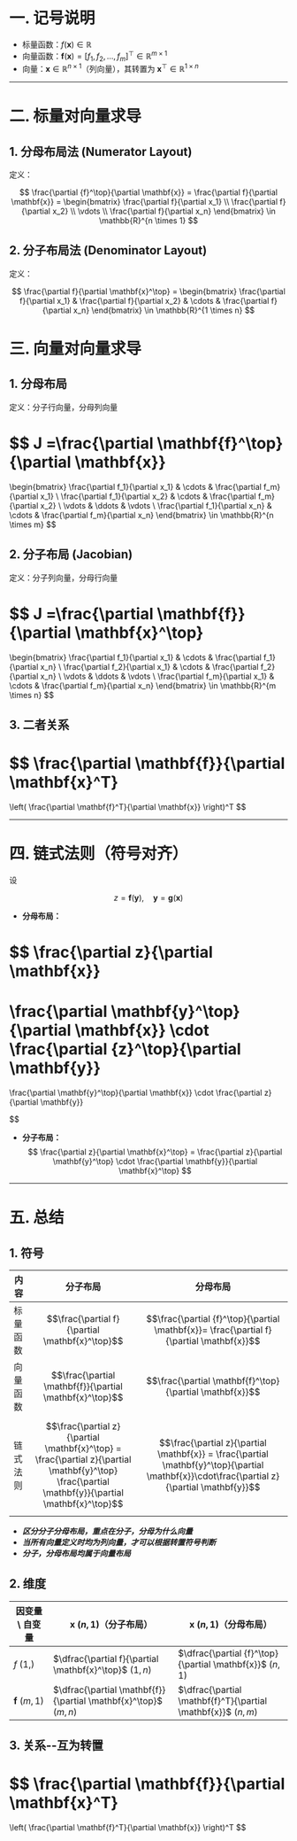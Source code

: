 
# 一. 记号说明  

- 标量函数：$f(\mathbf{x}) \in \mathbb{R}$  
- 向量函数：$\mathbf{f}(\mathbf{x}) = [f_1, f_2, \dots, f_m]^\top \in \mathbb{R}^{m \times 1}$ 
- 向量：$\mathbf{x} \in \mathbb{R}^{n \times 1}$（列向量），其转置为 $\mathbf{x}^\top \in \mathbb{R}^{1 \times n}$  

---

# 二. 标量对向量求导  
## 1. 分母布局法 (Numerator Layout)

定义：

$$
\frac{\partial {f}^\top}{\partial \mathbf{x}}
= \frac{\partial f}{\partial \mathbf{x}}
= \begin{bmatrix}
\frac{\partial f}{\partial x_1} \\
\frac{\partial f}{\partial x_2} \\
\vdots \\
\frac{\partial f}{\partial x_n}
\end{bmatrix}
\in \mathbb{R}^{n \times 1}
$$

## 2. 分子布局法 (Denominator Layout)

定义：

$$
\frac{\partial f}{\partial \mathbf{x}^\top} 
= \begin{bmatrix}
\frac{\partial f}{\partial x_1} &
\frac{\partial f}{\partial x_2} &
\cdots &
\frac{\partial f}{\partial x_n}
\end{bmatrix}
\in \mathbb{R}^{1 \times n}
$$


# 三. 向量对向量求导

## 1. **分母布局**
定义：分子行向量，分母列向量

$$
J
=\frac{\partial \mathbf{f}^\top}{\partial \mathbf{x}}
=
\begin{bmatrix}
\frac{\partial f_1}{\partial x_1} & \cdots & \frac{\partial f_m}{\partial x_1} \\
\frac{\partial f_1}{\partial x_2} & \cdots & \frac{\partial f_m}{\partial x_2} \\
\vdots & \ddots & \vdots \\
\frac{\partial f_1}{\partial x_n} & \cdots & \frac{\partial f_m}{\partial x_n}
\end{bmatrix}
\in \mathbb{R}^{n \times m}
$$

## 2. **分子布局 (Jacobian)**
定义：分子列向量，分母行向量

$$
J 
=\frac{\partial \mathbf{f}}{\partial \mathbf{x}^\top}
=
\begin{bmatrix}
\frac{\partial f_1}{\partial x_1} & \cdots & \frac{\partial f_1}{\partial x_n} \\
\frac{\partial f_2}{\partial x_1} & \cdots & \frac{\partial f_2}{\partial x_n} \\
\vdots & \ddots & \vdots \\
\frac{\partial f_m}{\partial x_1} & \cdots & \frac{\partial f_m}{\partial x_n}
\end{bmatrix}
\in \mathbb{R}^{m \times n}
$$

## 3. 二者关系

$$
\frac{\partial \mathbf{f}}{\partial \mathbf{x}^T}
=
\left( \frac{\partial \mathbf{f}^T}{\partial \mathbf{x}} \right)^T
$$

---

# 四. 链式法则（符号对齐）

设  

$$
z = \mathbf f(\mathbf{y}), \quad \mathbf{y} = \mathbf g(\mathbf{x})
$$

- **分母布局：**

$$
\frac{\partial z}{\partial \mathbf{x}}
=
\frac{\partial \mathbf{y}^\top}{\partial \mathbf{x}}
\cdot
\frac{\partial {z}^\top}{\partial \mathbf{y}}
=
\frac{\partial \mathbf{y}^\top}{\partial \mathbf{x}}
\cdot
\frac{\partial z}{\partial \mathbf{y}}

$$
- **分子布局：**
$$
\frac{\partial z}{\partial \mathbf{x}^\top}
=
\frac{\partial z}{\partial \mathbf{y}^\top}
\cdot
\frac{\partial \mathbf{y}}{\partial \mathbf{x}^\top}
$$

---

# 五. 总结

## 1. 符号

| 内容   | 分子布局                                                                                                                                               | 分母布局                                                                                                                                         |
| ---- | -------------------------------------------------------------------------------------------------------------------------------------------------- | -------------------------------------------------------------------------------------------------------------------------------------------- |
| 标量函数 | $$\frac{\partial f}{\partial \mathbf{x}^\top}$$                                                                                                    | $$\frac{\partial {f}^\top}{\partial \mathbf{x}}= \frac{\partial f}{\partial \mathbf{x}}$$                                                    |
| 向量函数 | $$\frac{\partial \mathbf{f}}{\partial \mathbf{x}^\top}$$                                                                                           | $$\frac{\partial \mathbf{f}^\top}{\partial \mathbf{x}}$$                                                                                     |
| 链式法则 | $$\frac{\partial z}{\partial \mathbf{x}^\top} = \frac{\partial z}{\partial \mathbf{y}^\top} \frac{\partial \mathbf{y}}{\partial \mathbf{x}^\top}$$ | $$\frac{\partial z}{\partial \mathbf{x}} = \frac{\partial \mathbf{y}^\top}{\partial \mathbf{x}}\cdot\frac{\partial z}{\partial \mathbf{y}}$$ |
- ***区分分子分母布局，重点在分子，分母为什么向量***
- ***当所有向量定义时均为列向量，才可以根据转置符号判断***
- ***分子，分母布局均属于向量布局***
## 2. 维度

| 因变量 \ 自变量            | $\mathbf{x} \ (n,1)$（分子布局）                                      | $\mathbf{x} \ (n,1)$（分母布局）                                   |
| -------------------- | --------------------------------------------------------------- | ------------------------------------------------------------ |
| $f \ (1,)$           | $\dfrac{\partial f}{\partial \mathbf{x}^\top}$ $(1,n)$          | $\dfrac{\partial {f}^\top}{\partial \mathbf{x}}$ $(n,1)$     |
| $\mathbf{f} \ (m,1)$ | $\dfrac{\partial \mathbf{f}}{\partial \mathbf{x}^\top}$ $(m,n)$ | $\dfrac{\partial \mathbf{f}^T}{\partial \mathbf{x}}$ $(n,m)$ |

## 3. 关系--互为转置

$$
\frac{\partial \mathbf{f}}{\partial \mathbf{x}^T}
=
\left( \frac{\partial \mathbf{f}^T}{\partial \mathbf{x}} \right)^T
$$



